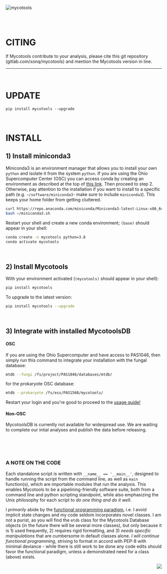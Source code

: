 ![mycotools](https://gitlab.com/xonq/mycotools/-/raw/master/misc/pictogo.png)

<br /><br />

# CITING

If Mycotools contribute to your analysis, please cite this git repository (gitlab.com/xonq/mycotools) and mention the Mycotools version in line.

---

<br />

# UPDATE
```
pip install mycotools --upgrade
```

<br />

# INSTALL
## 1) Install miniconda3
Miniconda3 is an environment manager that allows you to install your own `python` and isolate it from the system `python`. If you are using the Ohio Supercomputer Center (OSC) you can access conda by creating an environment as described at the top of [this link](https://www.osc.edu/resources/getting_started/howto/howto_add_python_packages_using_the_conda_package_manager). Then proceed to step 2.
Otherwise, pay attention to the installation if you want to install to a specific path (e.g. `~/software/miniconda3`- make sure to include `miniconda3`). This keeps your home folder from getting cluttered. 

```bash
curl https://repo.anaconda.com/miniconda/Miniconda3-latest-Linux-x86_64.sh > ~/miniconda3.sh
bash ~/miniconda3.sh
```

Restart your shell and create a new conda environment; `(base)` should appear
in your shell:
```bash
conda create -n mycotools python=3.8
conda activate mycotools
```

<br />

## 2) Install Mycotools
With your environment activated (`(mycotools)` should appear in your shell):
```bash
pip install mycotools
```

To upgrade to the latest version:
```bash
pip install mycotools --upgrade
```

<br />

## 3) Integrate with installed MycotoolsDB 
#### OSC
If you are using the Ohio Supercomputer and have access to PAS1046, then simply run this command to integrate your installation with the fungal database:
```bash
mtdb --fungi /fs/project/PAS1046/databases/mtdb/
```

for the prokaryote OSC database:
```bash
mtdb --prokaryote /fs/ess/PAS1568/mycotools/
```

Restart your login and you're good to proceed to the [usage guide!](https://gitlab.com/xonq/mycotools/-/blob/master/mycotools/USAGE.md)

#### Non-OSC
MycotoolsDB is currently not available for widespread use. We are waiting to complete our intial analyses and publish the data before releasing.

<br /><br /><br />

### A NOTE ON THE CODE
Each standalone script is written with `__name__ == '__main__'`, designed to
handle running the script from the command line, as well as `main` function(s),
which are importable modules that run the analysis. This enables Mycotools
to be a pipelining-friendly software suite, both from a command line and
python scripting standpoint,  while also emphasizing the Unix
philosophy for each script to *do one thing and do it well*. 

I *primarily* abide by the [functional
programming paradigm](https://docs.python.org/3/howto/functional.html), i.e. I avoid implicit state changes and my code seldom incorporates novel classes.
I am not a purist, as you will find the `mtdb` class for the 
Mycotools Database objects (in the future there will be several more classes),
but only because it is 1) used frequently, 2) requires rigid formatting, and 3) *needs
specific manipulations* that are cumbersome in default classes alone. 
*I will continue functional programming*, striving to format 
in accord with PEP-8 with minimal deviance - while there is still work to be done any code edits should 
favor the functional paradigm, unless a demonstrated need for a class (above) exists.

<img align="right" src="https://gitlab.com/xonq/mycotools/-/raw/master/misc/ablogo.png">

<br /><br /><br /><br /><br /><br /><br /><br /><br /><br /><br />
